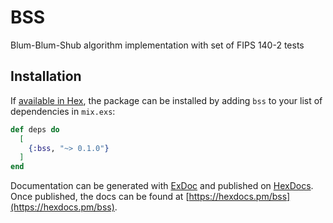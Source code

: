 # BSS

Blum-Blum-Shub algorithm implementation with set of FIPS 140-2 tests

## Installation

If [available in Hex](https://hex.pm/docs/publish), the package can be installed
by adding `bss` to your list of dependencies in `mix.exs`:

```elixir
def deps do
  [
    {:bss, "~> 0.1.0"}
  ]
end
```

Documentation can be generated with [ExDoc](https://github.com/elixir-lang/ex_doc)
and published on [HexDocs](https://hexdocs.pm). Once published, the docs can
be found at [https://hexdocs.pm/bss](https://hexdocs.pm/bss).
